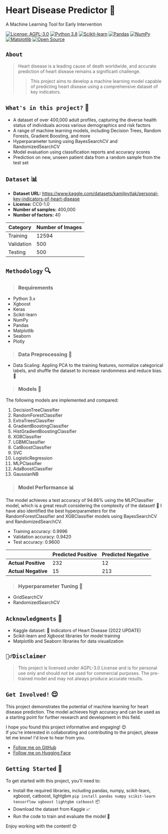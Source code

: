 # Heart Disease Predictor 💖

A Machine Learning Tool for Early Intervention 

[![License: AGPL-3.0](https://img.shields.io/badge/License-AGPL%203.0-blue.svg)](https://github.com/PhuongFX/ButterFlySpace/blob/main/LICENSE)
[![Python 3.8](https://img.shields.io/badge/python-3.8-blue.svg)](https://www.python.org/downloads/release/python-380/)
[![Scikit-learn](https://img.shields.io/badge/scikit--learn-1.0.2-green.svg)](https://scikit-learn.org/stable/)
[![Pandas](https://img.shields.io/badge/pandas-1.3.5-red.svg)](https://pandas.pydata.org/)
[![NumPy](https://img.shields.io/badge/numpy-1.21.4-purple.svg)](https://numpy.org/)
[![Matplotlib](https://img.shields.io/badge/matplotlib-3.5.1-pink.svg)](https://matplotlib.org/)
[![Open Source](https://img.shields.io/badge/Open%20Source-%E2%9D%A4-green.svg)](https://opensource.org/)



## `About`
> Heart disease is a leading cause of death worldwide, and accurate prediction of heart disease remains a significant challenge.
> > This project aims to develop a machine learning model capable of predicting heart disease using a comprehensive dataset of key indicators.


## `What's in this project?` 🫶

* A dataset of over 400,000 adult profiles, capturing the diverse health status of individuals across various demographics and risk factors
* A range of machine learning models, including Decision Trees, Random Forests, Gradient Boosting, and more
* Hyperparameter tuning using BayesSearchCV and RandomizedSearchCV
* Model evaluation using classification reports and accuracy scores
* Prediction on new, unseen patient data from a random sample from the test set


## `Dataset` 📊

* **Dataset URL:** https://www.kaggle.com/datasets/kamilpytlak/personal-key-indicators-of-heart-disease
* **License:** CC0-1.0
* **Number of samples:** 400,000
* **Number of factors:** 40

| Category | Number of Images |
| --- | --- |
| Training | 12594 |
| Validation | 500 |
| Testing | 500 |

## `Methodology` 🔍

> ### Requirements

* Python 3.x
* Xgboost
* Keras
* Scikit-learn
* NumPy
* Pandas
* Matplotlib
* Seaborn
* Plotly

> ### Data Preprocessing 🔀

* Data Scaling: Appling PCA to the training features, normalize categorical labels, and shuffle the dataset to increase randomness and reduce bias. 🔀

> ### Models 🤖

The following models are implemented and compared:

1. DecisionTreeClassifier
2. RandomForestClassifier
3. ExtraTreesClassifier
4. GradientBoostingClassifier
5. HistGradientBoostingClassifier
6. XGBClassifier
7. LGBMClassifier
8. CatBoostClassifier
9. SVC
10. LogisticRegression
11. MLPClassifier
12. AdaBoostClassifier
13. GaussianNB



> ### Model Performance 📊

The model achieves a test accuracy of 94.66% using the MLPClassifier model, which is a great result considering the complexity of the dataset! 🎉 
I have also identified the best hyperparameters for the RandomForestClassifier and XGBClassifier models using BayesSearchCV and RandomizedSearchCV.

* Training accuracy: 0.9996
* Validation accuracy: 0.9420
* Test accuracy: 0.9600

|  | Predicted Positive | Predicted Negative |
| --- | --- | --- |
| **Actual Positive** | 232 | 12 |
| **Actual Negative** | 15 | 213 |

> ### Hyperparameter Tuning 🔧

* GridSearchCV 
* RandomizedSearchCV 


## `Acknowledgments` 🙏

* Kaggle dataset: 💖 Indicators of Heart Disease (2022 UPDATE)
* Scikit-learn and Xgboost libraries for model training
* Matplotlib and Seaborn libraries for data visualization

## `🙅‍♂️Disclaimer`

> This project is licensed under AGPL-3.0 License and is for personal use only and should not be used for commercial purposes.
The pre-trained model and may not always produce accurate results.


## `Get Involved!` 😌
This project demonstrates the potential of machine learning for heart disease prediction. 
The model achieves high accuracy and can be used as a starting point for further research and development in this field. 


I hope you found this project informative and engaging! 😊  
If you're interested in collaborating and contributing to the project, please let me know! I'd love to hear from you.
* [Follow me on GitHub](https://github.com/PhuongFX)
* [Follow me on Hugging Face](https://huggingface.co/PhuongFX)

## `Getting Started` 🚀

To get started with this project, you'll need to:

* Install the required libraries, including pandas, numpy, scikit-learn, xgboost, catboost, lightgbm `pip install pandas numpy scikit-learn tensorflow xgboost lightgbm catboost` 📦
* Download the dataset from Kaggle 📈
* Run the code to train and evaluate the model 🤖

Enjoy working with the content! 😊

